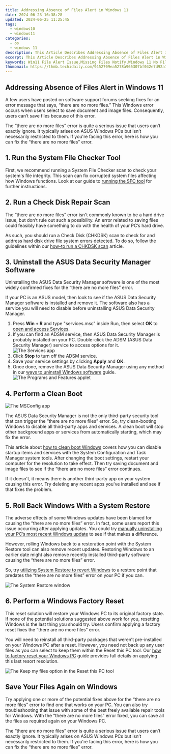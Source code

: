 ```yaml
---
title: Addressing Absence of Files Alert in Windows 11
date: 2024-06-23 16:38:28
updated: 2024-06-25 11:25:45
tags:
  - windows10
  - windows11
categories:
  - os
  - windows 11
description: This Article Describes Addressing Absence of Files Alert in Windows 11
excerpt: This Article Describes Addressing Absence of Files Alert in Windows 11
keywords: Win11 File Alert Issue,Missing Files Notify,Windows 11 No Files Warning,Alert Lacking Files Windows,Detecting Absence in Windows 11,11X Windows File Alerts,Win11 Notification for Empty Folders
thumbnail: https://thmb.techidaily.com/9452709ea5278a965307bf042e7d92a12b881e1c879f75105867000ed51ea454.jpg
---
```


## Addressing Absence of Files Alert in Windows 11

 A few users have posted on software support forums seeking fixes for an error message that says, “there are no more files.” This Windows error occurs when users select to save document and image files. Consequently, users can’t save files because of this error.

 The “there are no more files” error is quite a serious issue that users can’t exactly ignore. It typically arises on ASUS Windows PCs but isn’t necessarily restricted to them. If you're facing this error, here is how you can fix the “there are no more files” error.

## 1\. Run the System File Checker Tool

 First, we recommend running a System File Checker scan to check your system's file integrity. This scan can fix corrupted system files affecting how Windows functions. Look at our guide to [running the SFC tool](https://www.makeuseof.com/system-file-checker-sfc-windows/) for further instructions.

## 2\. Run a Check Disk Repair Scan

 The “there are no more files” error isn't commonly known to be a hard drive issue, but don’t rule out such a possibility. An error related to saving files could feasibly have something to do with the health of your PC’s hard drive.

 As such, you should run a Check Disk (CHKDSK) scan to check for and address hard disk drive file system errors detected. To do so, follow the guidelines within our [how-to run a CHKDSK scan](https://www.makeuseof.com/sir-mini-how-to-run-chkdsk-in-windows-10) article.

## 3\. Uninstall the ASUS Data Security Manager Software

 Uninstalling the ASUS Data Security Manager software is one of the most widely confirmed fixes for the “there are no more files” error.

 If your PC is an ASUS model, then look to see if the ASUS Data Security Manager software is installed and remove it. The software also has a service you will need to disable before uninstalling ASUS Data Security Manager.

1. Press **Win + R** and type "services.msc" inside Run, then select **OK** to [open and access Services](https://www.makeuseof.com/windows-11-open-services-app/).
2. If you can find an ADSM service, then ASUS Data Security Manager is probably installed on your PC. Double-click the ADSM (ASUS Data Security Manager) service to access options for it.  
![The Services app](https://static1.makeuseofimages.com/wordpress/wp-content/uploads/2023/07/the-services-app.jpg)
3. Click **Stop** to turn off the ADSM service.
4. Save your service settings by clicking **Apply** and **OK**.
5. Once done, remove the ASUS Data Security Manager using any method in our [ways to uninstall Windows software](https://www.makeuseof.com/windows-11-different-ways-to-uninstall-software/) guide.  
![The Programs and Features applet](https://static1.makeuseofimages.com/wordpress/wp-content/uploads/2023/07/the-windows-uninstaller.jpg)

## 4\. Perform a Clean Boot

![The MSConfig app](https://static1.makeuseofimages.com/wordpress/wp-content/uploads/2023/07/the-system-configuration-app.jpg)

 The ASUS Data Security Manager is not the only third-party security tool that can trigger the “there are no more files” error. So, try clean-booting Windows to disable all third-party apps and services. A clean boot will stop other background apps or services from automatically starting, which may fix the error.

 This article about [how to clean boot Windows](https://www.makeuseof.com/clean-boot-windows-11/) covers how you can disable startup items and services with the System Configuration and Task Manager system tools. After changing the boot settings, restart your computer for the resolution to take effect. Then try saving document and image files to see if the “there are no more files” error continues.

 If it doesn't, it means there is another third-party app on your system causing this error. Try deleting any recent apps you've installed and see if that fixes the problem.

## 5\. Roll Back Windows With a System Restore

 The adverse effects of some Windows updates have been blamed for causing the “there are no more files” error. In fact, some users report this issue occurring after applying updates. You could try [manually uninstalling your PC’s most recent Windows update](https://www.makeuseof.com/manually-uninstall-windows-10-updates/) to see if that makes a difference.

 However, rolling Windows back to a restoration point with the System Restore tool can also remove recent updates. Restoring Windows to an earlier date might also remove recently installed third-party software causing the “there are no more files” error.

 So, try [utilizing System Restore to revert Windows](https://www.makeuseof.com/use-system-restore-windows/) to a restore point that predates the “there are no more files” error on your PC if you can.

![The System Restore window](https://static1.makeuseofimages.com/wordpress/wp-content/uploads/2023/07/system-restore-window.jpg)

## 6\. Perform a Windows Factory Reset

 This reset solution will restore your Windows PC to its original factory state. If none of the potential solutions suggested above work for you, resetting Windows is the last thing you should try. Users confirm applying a factory reset fixes the “there are no more files” error.

 You will need to reinstall all third-party packages that weren’t pre-installed on your Windows PC after a reset. However, you need not back up any user files as you can select to keep them within the Reset this PC tool. Our [how to factory reset your Windows PC](https://www.makeuseof.com/tag/4-ways-factory-reset-windows-computer/) guide provides full details on applying this last resort resolution.

![The Keep my files option in the Reset this PC tool](https://static1.makeuseofimages.com/wordpress/wp-content/uploads/2023/07/the-keep-my-files-option.jpg)

## Save Your Files Again on Windows

 Try applying one or more of the potential fixes above for the “there are no more files” error to find one that works on your PC. You can also try troubleshooting that issue with some of the best freely available repair tools for Windows. With the “there are no more files” error fixed, you can save all the files as required again on your Windows PC.

 The “there are no more files” error is quite a serious issue that users can’t exactly ignore. It typically arises on ASUS Windows PCs but isn’t necessarily restricted to them. If you're facing this error, here is how you can fix the “there are no more files” error.
